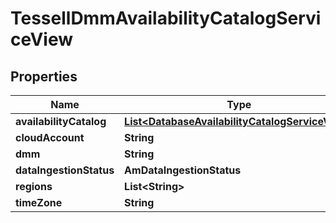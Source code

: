 

# TessellDmmAvailabilityCatalogServiceView


## Properties

Name | Type | Description | Notes
------------ | ------------- | ------------- | -------------
**availabilityCatalog** | [**List&lt;DatabaseAvailabilityCatalogServiceView&gt;**](DatabaseAvailabilityCatalogServiceView.md) |  |  [optional]
**cloudAccount** | **String** |  |  [optional]
**dmm** | **String** |  |  [optional]
**dataIngestionStatus** | **AmDataIngestionStatus** |  |  [optional]
**regions** | **List&lt;String&gt;** |  |  [optional]
**timeZone** | **String** |  |  [optional]



